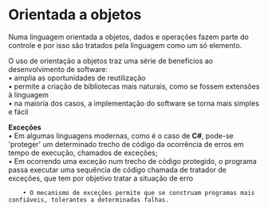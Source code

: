 # Orientada a objetos

Numa linguagem orientada a objetos, dados e operações fazem parte do controle e por isso são tratados pela linguagem como um só elemento.  
  
O uso de orientação a objetos traz uma série de benefícios ao desenvolvimento de software:  
         • amplia as oportunidades de reutilização  
         • permite a criação de bibliotecas mais naturais, como se fossem extensões à linguagem  
         • na maioria dos casos, a implementação do software se torna mais simples e fácil  
  
**Exceções**  
        • Em algumas linguagens modernas, como é o caso de **C\#**, pode-se 'proteger' um determinado trecho de código da ocorrência de erros em tempo de execução, chamados de exceções;  
        • Em ocorrendo uma exceção num trecho de código protegido, o programa passa executar uma sequência de código chamada de tratador de exceções, que tem por objetivo tratar a situação de erro  

        • O mecanismo de exceções permite que se construam programas mais confiáveis, tolerantes a determinadas falhas.

